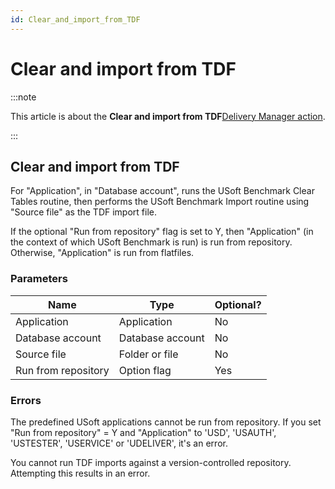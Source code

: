 ```yaml
---
id: Clear_and_import_from_TDF
---
```


# Clear and import from TDF




:::note

This article is about the **Clear and import from TDF**[Delivery Manager action](/Continuous_delivery/Delivery_Manager_actions_by_name).

:::

## **Clear and import from TDF**

For "Application", in "Database account", runs the USoft Benchmark Clear Tables routine, then performs the USoft Benchmark Import routine using "Source file" as the TDF import file.

If the optional "Run from repository" flag is set to Y, then "Application" (in the context of which USoft Benchmark is run) is run from repository. Otherwise, "Application" is run from flatfiles.

### Parameters

|**Name**|**Type**|**Optional?**|
|--------|--------|--------|
|Application|Application|No      |
|Database account|Database account|No      |
|Source file|Folder or file|No      |
|Run from repository|Option flag|Yes     |



### Errors

The predefined USoft applications cannot be run from repository. If you set "Run from repository" = Y and "Application" to 'USD', 'USAUTH', 'USTESTER', 'USERVICE' or 'UDELIVER', it's an error.

You cannot run TDF imports against a version-controlled repository. Attempting this results in an error.